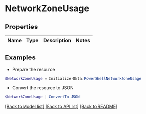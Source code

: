 # NetworkZoneUsage
## Properties

Name | Type | Description | Notes
------------ | ------------- | ------------- | -------------

## Examples

- Prepare the resource
```powershell
$NetworkZoneUsage = Initialize-Okta.PowerShellNetworkZoneUsage 
```

- Convert the resource to JSON
```powershell
$NetworkZoneUsage | ConvertTo-JSON
```

[[Back to Model list]](../README.md#documentation-for-models) [[Back to API list]](../README.md#documentation-for-api-endpoints) [[Back to README]](../README.md)

